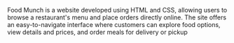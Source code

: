 Food Munch is a website developed using HTML and CSS, allowing users to browse a restaurant's menu and place orders directly online. 
The site offers an easy-to-navigate interface where customers can explore food options, view details and prices, and order meals for delivery or pickup
